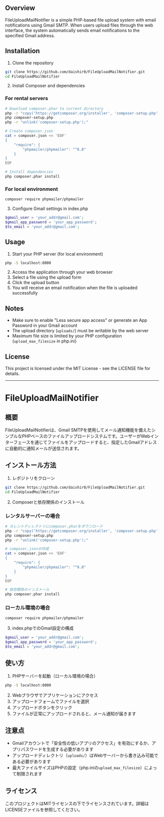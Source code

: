## Overview
FileUploadMailNotifier is a simple PHP-based file upload system with email notifications using Gmail SMTP. When users upload files through the web interface, the system automatically sends email notifications to the specified Gmail address.

## Installation
1. Clone the repository
```bash
git clone https://github.com/daishir0/FileUploadMailNotifier.git
cd FileUploadMailNotifier
```

2. Install Composer and dependencies
### For rental servers
```bash
# Download composer.phar to current directory
php -r "copy('https://getcomposer.org/installer', 'composer-setup.php');"
php composer-setup.php
php -r "unlink('composer-setup.php');"

# Create composer.json
cat > composer.json << 'EOF'
{
    "require": {
        "phpmailer/phpmailer": "^6.8"
    }
}
EOF

# Install dependencies
php composer.phar install
```

### For local environment
```bash
composer require phpmailer/phpmailer
```

3. Configure Gmail settings in index.php
```php
$gmail_user = 'your_addr@gmail.com';
$gmail_app_password = 'your_app_password';
$to_email = 'your_addr@gmail.com';
```

## Usage
1. Start your PHP server (for local environment)
```bash
php -S localhost:8000
```

2. Access the application through your web browser
3. Select a file using the upload form
4. Click the upload button
5. You will receive an email notification when the file is uploaded successfully

## Notes
- Make sure to enable "Less secure app access" or generate an App Password in your Gmail account
- The upload directory (`uploads/`) must be writable by the web server
- Maximum file size is limited by your PHP configuration (`upload_max_filesize` in php.ini)

## License
This project is licensed under the MIT License - see the LICENSE file for details.

---

# FileUploadMailNotifier
## 概要
FileUploadMailNotifierは、Gmail SMTPを使用してメール通知機能を備えたシンプルなPHPベースのファイルアップロードシステムです。ユーザーがWebインターフェースを通じてファイルをアップロードすると、指定したGmailアドレスに自動的に通知メールが送信されます。

## インストール方法
1. レポジトリをクローン
```bash
git clone https://github.com/daishir0/FileUploadMailNotifier.git
cd FileUploadMailNotifier
```

2. Composerと依存関係のインストール
### レンタルサーバーの場合
```bash
# カレントディレクトリにcomposer.pharをダウンロード
php -r "copy('https://getcomposer.org/installer', 'composer-setup.php');"
php composer-setup.php
php -r "unlink('composer-setup.php');"

# composer.jsonの作成
cat > composer.json << 'EOF'
{
    "require": {
        "phpmailer/phpmailer": "^6.8"
    }
}
EOF

# 依存関係のインストール
php composer.phar install
```

### ローカル環境の場合
```bash
composer require phpmailer/phpmailer
```

3. index.phpでのGmail設定の構成
```php
$gmail_user = 'your_addr@gmail.com';
$gmail_app_password = 'your_app_password';
$to_email = 'your_addr@gmail.com';
```

## 使い方
1. PHPサーバーを起動（ローカル環境の場合）
```bash
php -S localhost:8000
```

2. Webブラウザでアプリケーションにアクセス
3. アップロードフォームでファイルを選択
4. アップロードボタンをクリック
5. ファイルが正常にアップロードされると、メール通知が届きます

## 注意点
- Gmailアカウントで「安全性の低いアプリのアクセス」を有効にするか、アプリパスワードを生成する必要があります
- アップロードディレクトリ（`uploads/`）はWebサーバーから書き込み可能である必要があります
- 最大ファイルサイズはPHPの設定（php.iniの`upload_max_filesize`）によって制限されます

## ライセンス
このプロジェクトはMITライセンスの下でライセンスされています。詳細はLICENSEファイルを参照してください。
